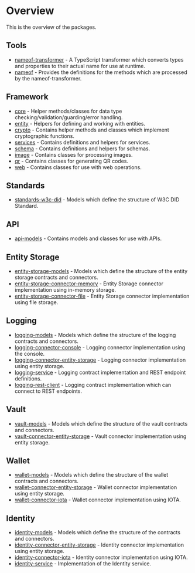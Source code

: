 # Overview

This is the overview of the packages.

## Tools

- [nameof-transformer](packages/nameof-transformer/overview) - A TypeScript transformer which converts types and properties to their actual name for use at runtime.
- [nameof](packages/nameof/overview) - Provides the definitions for the methods which are processed by the nameof-transformer.

## Framework

- [core](packages/core/overview) - Helper methods/classes for data type checking/validation/guarding/error handling.
- [entity](packages/entity/overview) - Helpers for defining and working with entities.
- [crypto](packages/crypto/overview) - Contains helper methods and classes which implement cryptographic functions.
- [services](packages/services/overview) - Contains definitions and helpers for services.
- [schema](packages/schema/overview) - Contains definitions and helpers for schemas.
- [image](packages/image/overview) - Contains classes for processing images.
- [qr](packages/qr/overview) - Contains classes for generating QR codes.
- [web](packages/web/overview) - Contains classes for use with web operations.

## Standards

- [standards-w3c-did](packages/standards-w3c-did/overview) - Models which define the structure of W3C DID Standard.

## API

- [api-models](packages/api-models/overview) - Contains models and classes for use with APIs.

## Entity Storage

- [entity-storage-models](packages/entity-storage-models/overview) - Models which define the structure of the entity storage contracts and connectors.
- [entity-storage-connector-memory](packages/entity-storage-connector-memory/overview) - Entity Storage connector implementation using in-memory storage.
- [entity-storage-connector-file](packages/entity-storage-connector-file/overview) - Entity Storage connector implementation using file storage.

## Logging

- [logging-models](packages/logging-models/overview) - Models which define the structure of the logging contracts and connectors.
- [logging-connector-console](packages/logging-connector-console/overview) - Logging connector implementation using the console.
- [logging-connector-entity-storage](packages/logging-connector-entity-storage/overview) - Logging connector implementation using entity storage.
- [logging-service](packages/logging-service/overview) - Logging contract implementation and REST endpoint definitions.
- [logging-rest-client](packages/logging-rest-client/overview) - Logging contract implementation which can connect to REST endpoints.

## Vault

- [vault-models](packages/vault-models/overview) - Models which define the structure of the vault contracts and connectors.
- [vault-connector-entity-storage](packages/vault-connector-entity-storage/overview) - Vault connector implementation using entity storage.

## Wallet

- [wallet-models](packages/wallet-models/overview) - Models which define the structure of the wallet contracts and connectors.
- [wallet-connector-entity-storage](packages/wallet-connector-entity-storage/overview) - Wallet connector implementation using entity storage.
- [wallet-connector-iota](packages/wallet-connector-iota/overview) - Wallet connector implementation using IOTA.

## Identity

- [identity-models](packages/identity-models/overview) - Models which define the structure of the contracts and connectors.
- [identity-connector-entity-storage](packages/identity-connector-entity-storage/overview) - Identity connector implementation using entity storage.
- [identity-connector-iota](packages/identity-connector-iota/overview) - Identity connector implementation using IOTA.
- [identity-service](packages/identity-service/overview) - Implementation of the Identity service.
